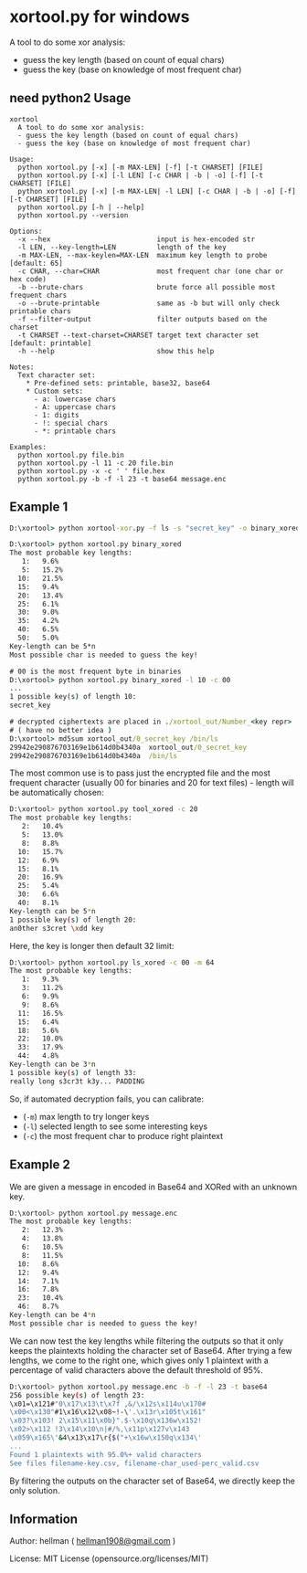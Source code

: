 xortool.py for windows
====================

A tool to do some xor analysis:

  - guess the key length (based on count of equal chars)
  - guess the key (base on knowledge of most frequent char)

need python2
Usage
---------------------

```
xortool
  A tool to do some xor analysis:
  - guess the key length (based on count of equal chars)
  - guess the key (base on knowledge of most frequent char)

Usage:
  python xortool.py [-x] [-m MAX-LEN] [-f] [-t CHARSET] [FILE]
  python xortool.py [-x] [-l LEN] [-c CHAR | -b | -o] [-f] [-t CHARSET] [FILE]
  python xortool.py [-x] [-m MAX-LEN| -l LEN] [-c CHAR | -b | -o] [-f] [-t CHARSET] [FILE]
  python xortool.py [-h | --help]
  python xortool.py --version

Options:
  -x --hex                          input is hex-encoded str
  -l LEN, --key-length=LEN          length of the key
  -m MAX-LEN, --max-keylen=MAX-LEN  maximum key length to probe [default: 65]
  -c CHAR, --char=CHAR              most frequent char (one char or hex code)
  -b --brute-chars                  brute force all possible most frequent chars
  -o --brute-printable              same as -b but will only check printable chars
  -f --filter-output                filter outputs based on the charset
  -t CHARSET --text-charset=CHARSET target text character set [default: printable]
  -h --help                         show this help

Notes:
  Text character set:
    * Pre-defined sets: printable, base32, base64
    * Custom sets:
      - a: lowercase chars
      - A: uppercase chars
      - 1: digits
      - !: special chars
      - *: printable chars

Examples:
  python xortool.py file.bin
  python xortool.py -l 11 -c 20 file.bin
  python xortool.py -x -c ' ' file.hex
  python xortool.py -b -f -l 23 -t base64 message.enc
```

Example 1
---------------------

```cmd
D:\xortool> python xortool-xor.py -f ls -s "secret_key" -o binary_xored

D:\xortool> python xortool.py binary_xored
The most probable key lengths:
   1:   9.6%
   5:   15.2%
  10:   21.5%
  15:   9.4%
  20:   13.4%
  25:   6.1%
  30:   9.0%
  35:   4.2%
  40:   6.5%
  50:   5.0%
Key-length can be 5*n
Most possible char is needed to guess the key!

# 00 is the most frequent byte in binaries
D:\xortool> python xortool.py binary_xored -l 10 -c 00
...
1 possible key(s) of length 10:
secret_key

# decrypted ciphertexts are placed in ./xortool_out/Number_<key repr>
# ( have no better idea )
D:\xortool> md5sum xortool_out/0_secret_key /bin/ls
29942e290876703169e1b614d0b4340a  xortool_out/0_secret_key
29942e290876703169e1b614d0b4340a  /bin/ls
```

The most common use is to pass just the encrypted file and the most frequent character (usually 00 for binaries and 20 for text files) - length will be automatically chosen:

```bash
D:\xortool> python xortool.py tool_xored -c 20
The most probable key lengths:
   2:   10.4%
   5:   13.0%
   8:   8.8%
  10:   15.7%
  12:   6.9%
  15:   8.1%
  20:   16.9%
  25:   5.4%
  30:   6.6%
  40:   8.1%
Key-length can be 5*n
1 possible key(s) of length 20:
an0ther s3cret \xdd key
```

Here, the key is longer then default 32 limit:

```bash
D:\xortool> python xortool.py ls_xored -c 00 -m 64
The most probable key lengths:
   1:   9.3%
   3:   11.2%
   6:   9.9%
   9:   8.6%
  11:   16.5%
  15:   6.4%
  18:   5.6%
  22:   10.0%
  33:   17.9%
  44:   4.8%
Key-length can be 3*n
1 possible key(s) of length 33:
really long s3cr3t k3y... PADDING
```

So, if automated decryption fails, you can calibrate:

- (`-m`) max length to try longer keys
- (`-l`) selected length to see some interesting keys
- (`-c`) the most frequent char to produce right plaintext

Example 2
---------------------

We are given a message in encoded in Base64 and XORed with an unknown key.

```bash
D:\xortool> python xortool.py message.enc 
The most probable key lengths:
   2:   12.3%
   4:   13.8%
   6:   10.5%
   8:   11.5%
  10:   8.6%
  12:   9.4%
  14:   7.1%
  16:   7.8%
  23:   10.4%
  46:   8.7%
Key-length can be 4*n
Most possible char is needed to guess the key!
```

We can now test the key lengths while filtering the outputs so that it only keeps the plaintexts holding the character set of Base64. After trying a few lengths, we come to the right one, which gives only 1 plaintext with a percentage of valid characters above the default threshold of 95%.

```bash
D:\xortool> python xortool.py message.enc -b -f -l 23 -t base64
256 possible key(s) of length 23:
\x01=\x121#"0\x17\x13\t\x7f ,&/\x12s\x114u\x170#
\x00<\x130"#1\x16\x12\x08~!-\'.\x13r\x105t\x161"
\x03?\x103! 2\x15\x11\x0b}".$-\x10q\x136w\x152!
\x02>\x112 !3\x14\x10\n|#/%,\x11p\x127v\x143 
\x059\x165\'&4\x13\x17\r{$("+\x16w\x150q\x134\'
...
Found 1 plaintexts with 95.0%+ valid characters
See files filename-key.csv, filename-char_used-perc_valid.csv
```

By filtering the outputs on the character set of Base64, we directly keep the only solution.

Information
---------------------

Author: hellman ( hellman1908@gmail.com )

License: MIT License (opensource.org/licenses/MIT)
